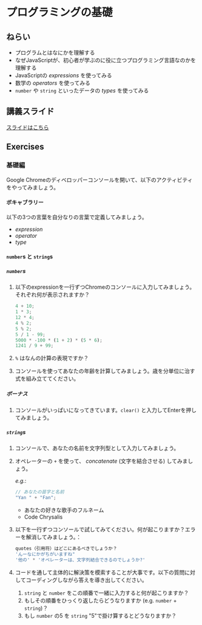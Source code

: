 # プログラミングの基礎

## ねらい

- プログラムとはなにかを理解する
- なぜJavaScriptが、初心者が学ぶのに役に立つプログラミング言語なのかを理解する
- JavaScriptの _expressions_ を使ってみる
- 数学の _operators_ を使ってみる
- `number` や `string` といったデータの _types_ を使ってみる

## 講義スライド

[スライドはこちら](https://docs.google.com/presentation/d/e/2PACX-1vSAqVbTdTly4zBv--X_YJRyZO1pq3bfwE9iS6eCShDDsRUPhChV4CudJP5WuhGFfOiMVjkZcCx_4zQw/pub?start=false&loop=false&delayms=3000)

## Exercises

### 基礎編

Google Chromeのディベロッパーコンソールを開いて、以下のアクティビティをやってみましょう。

#### ボキャブラリー

以下の3つの言葉を自分なりの言葉で定義してみましょう。

- _expression_
- _operator_
- _type_

#### `number`s と `string`s

##### `number`s

1. 以下のexpressionを一行ずつChromeのコンソールに入力してみましょう。それぞれ何が表示されますか？

    ```js
    4 + 10;
    1 * 3;
    12 * 4;
    4 % 2;
    5 % 2;
    5 / 1 - 99;
    5000 * -100 * (1 + 2) * (5 * 6);
    1241 / 9 + 99;
    ```

2. `%` はなんの計算の表現ですか？

3. コンソールを使ってあなたの年齢を計算してみましょう。歳を分単位に治す式を組み立ててください。

##### ボーナス

1. コンソールがいっぱいになってきています。`clear()` と入力してEnterを押してみましょう。

##### `string`s

1. コンソールで、あなたの名前を文字列型として入力してみましょう。

2. オペレーターの `+` を使って、 _concatenate_ (文字を結合させる) してみましょう。

    _e.g._:

    ```js
    // あなたの苗字と名前
    "Yan " + "Fan";
    ```

    - あなたの好きな歌手のフルネーム
    - Code Chrysalis

3. 以下を一行ずつコンソールで試してみてください。何が起こりますか？エラーを解消してみましょう。：

    ```js
    quotes（引用符）はどこにあるべきでしょうか？
    'んーなにかがちがいますね"
    '他の' * 'オペレーターは、文字列結合できるのでしょうか?'
    ```

4. コードを通して主体的に解決策を模索することが大事です。以下の質問に対してコーディングしながら答えを導き出してください。
    1. `string` と `number` をこの順番で一緒に入力すると何が起こりますか？
    2. もしその順番をひっくり返したらどうなりますか (e.g. `number` + `string`)？
    3. もし `number` の5 を `string` "5"で掛け算するとどうなりますか？
